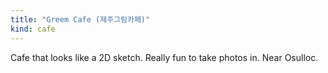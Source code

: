 ```yaml
---
title: "Greem Cafe (제주그림카페)"
kind: cafe
---
```

Cafe that looks like a 2D sketch. Really fun to take photos in. Near Osulloc.